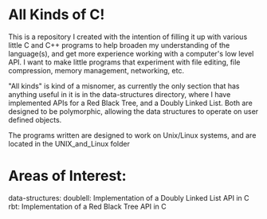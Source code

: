 All Kinds of C!
===============

This is a repository I created with the intention of filling it up with various little C and C++ programs to help broaden my understanding of the language(s), and get more experience working with a computer's low level API. I want to make little programs that experiment with file editing, file compression, memory management, networking, etc.

"All kinds" is kind of a misnomer, as currently the only section that has anything useful in it is in the data-structures directory, where I have implemented APIs for a Red Black Tree, and a Doubly Linked List. Both are designed to be polymorphic, allowing the data structures to operate on user defined objects.

The programs written are designed to work on Unix/Linux systems, and are located in the UNIX_and_Linux folder

Areas of Interest:
==================

data-structures:
    doublell: Implementation of a Doubly Linked List API in C
    rbt: Implementation of a Red Black Tree API in C
